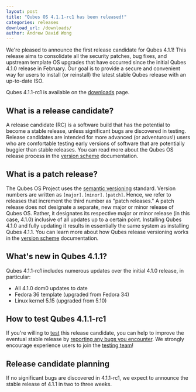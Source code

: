 ```yaml
---
layout: post
title: "Qubes OS 4.1.1-rc1 has been released!"
categories: releases
download_url: /downloads/
author: Andrew David Wong
---
```


We're pleased to announce the first release candidate for Qubes 4.1.1!
This release aims to consolidate all the security patches, bug fixes,
and upstream template OS upgrades that have occurred since the initial
Qubes 4.1.0 release in February. Our goal is to provide a secure and
convenient way for users to install (or reinstall) the latest stable
Qubes release with an up-to-date ISO.

Qubes 4.1.1-rc1 is available on the [downloads] page.


What is a release candidate?
----------------------------

A release candidate (RC) is a software build that has the potential to
become a stable release, unless significant bugs are discovered in
testing. Release candidates are intended for more advanced (or
adventurous!) users who are comfortable testing early versions of
software that are potentially buggier than stable releases. You can read
more about the Qubes OS release process in the [version scheme]
documentation.


What is a patch release?
------------------------

The Qubes OS Project uses the [semantic versioning] standard. Version
numbers are written as `[major].[minor].[patch]`. Hence, we refer to
releases that increment the third number as "patch releases." A patch
release does not designate a separate, new major or minor release of
Qubes OS. Rather, it designates its respective major or minor release
(in this case, 4.1.0) inclusive of all updates up to a certain point.
Installing Qubes 4.1.0 and fully updating it results in essentially the
same system as installing Qubes 4.1.1. You can learn more about how
Qubes release versioning works in the [version scheme] documentation.


What's new in Qubes 4.1.1?
--------------------------

Qubes 4.1.1-rc1 includes numerous updates over the initial 4.1.0
release, in particular:

- All 4.1.0 dom0 updates to date
- Fedora 36 template (upgraded from Fedora 34)
- Linux kernel 5.15 (upgraded from 5.10)


How to test Qubes 4.1.1-rc1
---------------------------

If you're willing to [test] this release candidate, you can help to
improve the eventual stable release by [reporting any bugs you
encounter]. We strongly encourage experience users to join the [testing
team]!


Release candidate planning
--------------------------

If no significant bugs are discovered in 4.1.1-rc1, we expect to
announce the stable release of 4.1.1 in two to three weeks.


[downloads]: /downloads/
[version scheme]: /doc/version-scheme/
[semantic versioning]: https://semver.org/
[test]: /doc/testing/
[reporting any bugs you encounter]: /doc/issue-tracking/
[testing team]: https://forum.qubes-os.org/t/joining-the-testing-team/5190
